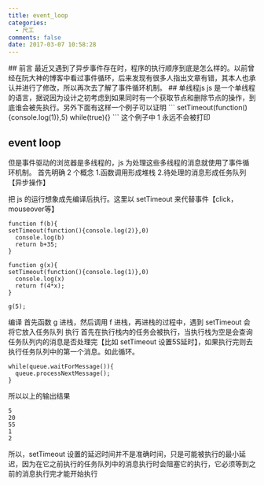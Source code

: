 ```yaml
---
title: event_loop
categories:
  - 尺工
comments: false
date: 2017-03-07 10:58:28
---
```

<p></p>
<!-- more -->
## 前言
最近又遇到了异步事件存在时，程序的执行顺序到底是怎么样的。以前曾经在阮大神的博客中看过事件循环，后来发现有很多人指出文章有错，其本人也承认并进行了修改，所以再次去了解了事件循环机制。
## 单线程js
js 是一个单线程的语言，据说因为设计之初考虑到如果同时有一个获取节点和删除节点的操作，到底谁会被先执行。另外下面有这样一个例子可以证明
```
setTimeout(function(){console.log(1)},5)
while(true){}
```
这个例子中 1 永远不会被打印

## event loop
但是事件驱动的浏览器是多线程的，js 为处理这些多线程的消息就使用了事件循环机制。
首先明确 2 个概念
1.函数调用形成堆栈
2.待处理的消息形成任务队列【异步操作】

把 js 的运行想象成先编译后执行。这里以 setTimeout 来代替事件【click，mouseover等】
```
function f(b){
setTimeout(function(){console.log(2)},0)
  console.log(b)
  return b+35;
}

function g(x){
setTimeout(function(){console.log(1)},0)
  console.log(x)
  return f(4*x);
}

g(5);
```
编译
首先函数 g 进栈，然后调用 f 进栈，再进栈的过程中，遇到 setTimeout 会将它放入任务队列
执行
首先在执行栈内的任务会被执行，当执行栈为空是会查询任务队列内的消息是否处理完【比如 setTimeout 设置5S延时】，如果执行完则去执行任务队列中的第一个消息。如此循环。
```
while(queue.waitForMessage()){
  queue.processNextMessage();
}
```

所以以上的输出结果
```
5
20
55
1
2
```
所以，setTimeout 设置的延迟时间并不是准确时间，只是可能被执行的最小延迟，因为在它之前执行的任务队列中的消息执行时会阻塞它的执行，它必须等到之前的消息执行完才能开始执行
